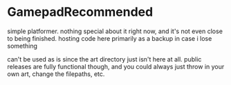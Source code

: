 # GamepadRecommended

simple platformer. nothing special about it right now, and it's not even close to being finished. hosting code here primarily as a backup in case i lose something

can't be used as is since the art directory just isn't here at all. public releases are fully functional though, and you could always just throw in your own art, change the filepaths, etc.
